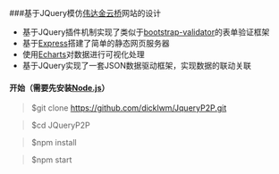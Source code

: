 ###基于JQuery模仿[伟达金云桥](http://www.yunbridge.cn/)网站的设计

- 基于JQuery插件机制实现了类似于[bootstrap-validator](https://github.com/1000hz/bootstrap-validator)的表单验证框架
- 基于[Express](https://github.com/expressjs/express)搭建了简单的静态网页服务器
- 使用[Echarts](http://echarts.baidu.com/)对数据进行可视化处理
- 基于JQuery实现了一套JSON数据驱动框架，实现数据的联动关联

#### 开始（需要先安装[Node.js](https://nodejs.org/)）
> $git clone https://github.com/dicklwm/JqueryP2P.git

> $cd JQueryP2P

> $npm install

> $npm start
